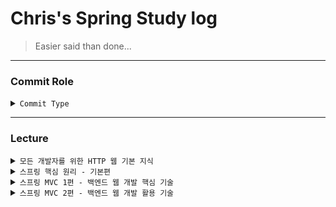 # Chris's Spring Study log
> Easier said than done...
--- 
### Commit Role
<details>
  <summary>
    <code>Commit Type</code> 
  </summary>

##### type

- feat : 새로운 기능 추가, 기존의 기능을 요구 사항에 맞추어 수정
- fix : 기능에 대한 버그 수정
- build : 빌드 관련 수정
- chore : 패키지 매니저 수정, 그 외 기타 수정 ex) .gitignore
- ci : CI 관련 설정 수정
- docs : 문서(주석) 수정
- style : 코드 스타일, 포맷팅에 대한 수정
- refactor : 기능의 변화가 아닌 코드 리팩터링 ex) 변수 이름 변경
- test : 테스트 코드 추가/수정
- release : 버전 릴리즈
</details>

---
### Lecture
<details>
  <summary>
    <code>모든 개발자를 위한 HTTP 웹 기본 지식</code> 
  </summary>

<a href="https://bit.ly/3yzDAMk"><img src="https://img.shields.io/badge/Notion-000000?style=flat-square&logo=Notion&logoColor=white"/></a>
</details>

<details>
  <summary>
    <code>스프링 핵심 원리 - 기본편</code> 
  </summary>

<a href="https://bit.ly/3IBE0Gt"><img src="https://img.shields.io/badge/Notion-000000?style=flat-square&logo=Notion&logoColor=white"/></a>
<a href="https://github.com/itsChrisJang/study-spring/tree/main/study-spring-core-basic"><img src="https://img.shields.io/badge/Github-181717?style=flat-square&logo=GitHub&logoColor=white"/></a>
</details>

<details>
  <summary>
    <code>스프링 MVC 1편 - 백엔드 웹 개발 핵심 기술</code> 
  </summary>

<a href="https://bit.ly/3uIWT4L"><img src="https://img.shields.io/badge/Notion-000000?style=flat-square&logo=Notion&logoColor=white"/></a>
<a href="https://github.com/itsChrisJang/study-spring/tree/main/study-spring-mvc1"><img src="https://img.shields.io/badge/Github-181717?style=flat-square&logo=GitHub&logoColor=white"/></a>
</details>

<details>
  <summary>
    <code>스프링 MVC 2편 - 백엔드 웹 개발 활용 기술</code> 
  </summary>

##### not yet

</details>
